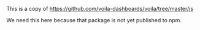 This is a copy of https://github.com/voila-dashboards/voila/tree/master/js

We need this here because that package is not yet published to npm.
